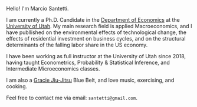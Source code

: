 Hello! I'm Marcio Santetti. 

I am currently a Ph.D. Candidate in the [Department of Economics](https://www.econ.utah.edu/) at the [University of Utah](https://www.utah.edu/). My main research field is applied Macroeconomics, and I have publlished 
on the environmental effects of technological change, the effects of residential investment on business cycles, and on the structural determinants of
the falling labor share in the US economy.

I have been working as full instructor at the University of Utah since 2018, having taught Econometrics, Probability \& Statistical Inference, and Intermediate
Microeconomics classes.

I am also a [Gracie Jiu-Jitsu](https://www.gracieuniversity.com/) Blue Belt, and love music, exercising, and cooking.

Feel free to contact me via email: `santetti@gmail.com`.
